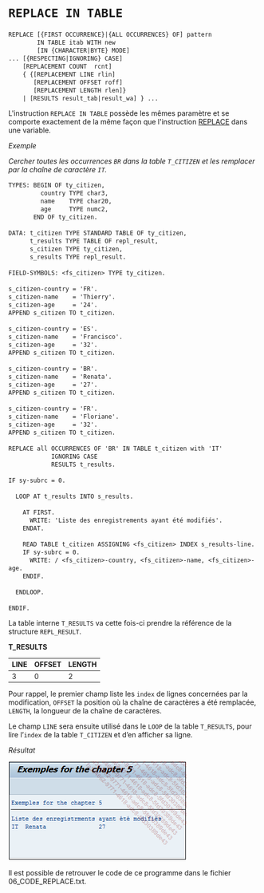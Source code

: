 # **`REPLACE IN TABLE`**

```JS
REPLACE [{FIRST OCCURRENCE}|{ALL OCCURRENCES} OF] pattern
        IN TABLE itab WITH new
        [IN {CHARACTER|BYTE} MODE]
... [{RESPECTING|IGNORING} CASE]
    [REPLACEMENT COUNT  rcnt]
    { {[REPLACEMENT LINE rlin]
       [REPLACEMENT OFFSET roff]
       [REPLACEMENT LENGTH rlen]}
    | [RESULTS result_tab|result_wa] } ...
```

L'instruction `REPLACE IN TABLE` possède les mêmes paramètre et se comporte exactement de la même façon que l'instruction [REPLACE](../../01%20-%20Variables/08%20-%20replace.md) dans une variable.

_Exemple_

_Cercher toutes les occurrences `BR` dans la table `T_CITIZEN` et les remplacer par la chaîne de caractère `IT`._

```JS
TYPES: BEGIN OF ty_citizen,
         country TYPE char3,
         name    TYPE char20,
         age     TYPE numc2,
       END OF ty_citizen.

DATA: t_citizen TYPE STANDARD TABLE OF ty_citizen,
      t_results TYPE TABLE OF repl_result,
      s_citizen TYPE ty_citizen,
      s_results TYPE repl_result.

FIELD-SYMBOLS: <fs_citizen> TYPE ty_citizen.

s_citizen-country = 'FR'.
s_citizen-name    = 'Thierry'.
s_citizen-age     = '24'.
APPEND s_citizen TO t_citizen.

s_citizen-country = 'ES'.
s_citizen-name    = 'Francisco'.
s_citizen-age     = '32'.
APPEND s_citizen TO t_citizen.

s_citizen-country = 'BR'.
s_citizen-name    = 'Renata'.
s_citizen-age     = '27'.
APPEND s_citizen TO t_citizen.

s_citizen-country = 'FR'.
s_citizen-name    = 'Floriane'.
s_citizen-age     = '32'.
APPEND s_citizen TO t_citizen.

REPLACE all OCCURRENCES OF 'BR' IN TABLE t_citizen with 'IT'
            IGNORING CASE
            RESULTS t_results.

IF sy-subrc = 0.

  LOOP AT t_results INTO s_results.

    AT FIRST.
      WRITE: 'Liste des enregistrements ayant été modifiés'.
    ENDAT.

    READ TABLE t_citizen ASSIGNING <fs_citizen> INDEX s_results-line.
    IF sy-subrc = 0.
      WRITE: / <fs_citizen>-country, <fs_citizen>-name, <fs_citizen>-age.
    ENDIF.

  ENDLOOP.

ENDIF.
```

La table interne `T_RESULTS` va cette fois-ci prendre la référence de la structure `REPL_RESULT`.

**T_RESULTS**

| **LINE** | **OFFSET** | **LENGTH** |
| -------- | ---------- | ---------- |
| 3        | 0          | 2          |

Pour rappel, le premier champ liste les `index` de lignes concernées par la modification, `OFFSET` la position où la chaîne de caractères a été remplacée, `LENGTH`, la longueur de la chaîne de caractères.

Le champ `LINE` sera ensuite utilisé dans le `LOOP` de la table `T_RESULTS`, pour lire l’`index` de la table `T_CITIZEN` et d’en afficher sa ligne.

_Résultat_

![](../../99%20-%20Ressources/08_Instructions_itab%20-%2011%20-%2001%20-%2001.png)

Il est possible de retrouver le code de ce programme dans le fichier 06_CODE_REPLACE.txt.
